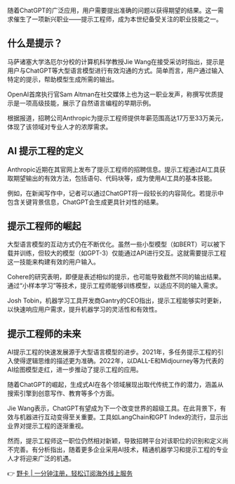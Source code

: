 随着ChatGPT的广泛应用，用户需要提出准确的问题以获得期望的结果。这一需求催生了一项新兴职业——提示工程师，成为本世纪备受关注的职业技能之一。

## 什么是提示？

马萨诸塞大学洛厄尔分校的计算机科学教授Jie Wang在接受采访时指出，提示是用户与ChatGPT等大型语言模型进行有效沟通的方式。简单而言，用户通过输入特定的提示，帮助模型生成所需的输出。

OpenAI首席执行官Sam Altman在社交媒体上也为这一职业发声，称撰写优质提示是一项高级技能，展示了自然语言编程的早期示例。

根据报道，招聘公司Anthropic为提示工程师提供年薪范围高达17万至33万美元，体现了该领域对专业人才的浓厚需求。

## AI 提示工程的定义

Anthropic近期在其官网上发布了提示工程师的招聘信息。提示工程通过AI工具获取期望输出的有效方法，包括语句、代码块等，成为使用AI工具的基本技能。

例如，在新闻写作中，记者可以通过ChatGPT将一段较长的内容简化。若提示中包含关键背景信息，ChatGPT会生成更具针对性的结果。

## 提示工程师的崛起

大型语言模型的互动方式仍在不断优化。虽然一些小型模型（如BERT）可以被下载并训练，但较大的模型（如GPT-3）仅能通过API进行交互。这就需要提示工程这一技能来构建有效的用户输入。

Cohere的研究表明，即便是表述相似的提示，也可能导致截然不同的输出结果。通过“小样本学习”等技术，提示工程师能够训练模型，以适应不同的输入需求。

Josh Tobin，机器学习工具开发商Gantry的CEO指出，提示工程能够实时更新，以快速响应用户需求，提升机器学习的灵活性和有效性。

## 提示工程师的未来

AI提示工程的快速发展源于大型语言模型的进步。2021年，多任务提示工程的引入使得逻辑思维的描述更为准确。2022年，以DALL-E和Midjourney等为代表的AI绘图模型走红，进一步推动了提示工程的应用。

随着ChatGPT的崛起，生成式AI在各个领域展现出取代传统工作的潜力，涵盖从搜索引擎到创意写作、教育等多个方面。

Jie Wang表示，ChatGPT有望成为下一个改变世界的超级工具。在此背景下，有效与机器进行互动变得至关重要。工具如LangChain和GPT Index的流行，显示出业界对提示工程的逐渐重视。

然而，提示工程师这一职位仍然相对新颖，导致招聘平台对该职位的识别和定义尚不完善。有分析指出，随着更多企业采用AI技术，精通机器学习和提示工程的专业人才将迎来广泛的机遇。

👉 [野卡 | 一分钟注册，轻松订阅海外线上服务](https://bit.ly/bewildcard)